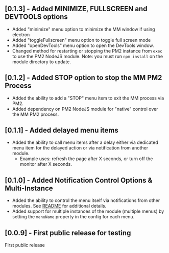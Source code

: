 ## [0.1.3] - Added MINIMIZE, FULLSCREEN and DEVTOOLS options

* Added "minimize" menu option to minimize the MM window if using electron
* Added "toggleFullscreen" menu option to toggle full screen mode
* Added "openDevTools" menu option to open the DevTools window.
* Changed method for restarting or stopping the PM2 instance from `exec` to use the PM2 NodeJS module.  Note: you must run `npm install` on the module directory to update.

## [0.1.2] - Added STOP option to stop the MM PM2 Process

* Added the ability to add a "STOP" menu item to exit the MM process via PM2.
* Added dependency on PM2 NodeJS module for "native" control over the MM PM2 process.

## [0.1.1] - Added delayed menu items

* Added the ability to call menu items after a delay either via dedicated menu item for the delayed action or via notification from another module.
    - Example uses: refresh the page after X seconds, or turn off the monitor after X seconds.

## [0.1.0] - Added Notification Control Options & Multi-Instance

* Added the ability to control the menu itself via notifications from other modules. See [README](readme.md#controlling-the-menu-from-another-module) for additional details.
* Added support for multiple instances of the module (multiple menus) by setting the `menuName` property in the config for each menu.

## [0.0.9] - First public release for testing

First public release
